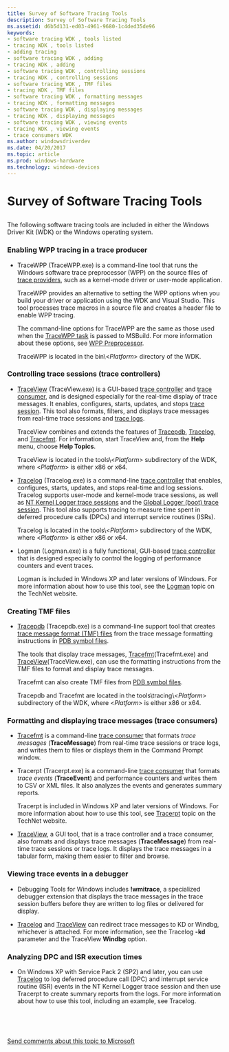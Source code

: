 ```yaml
---
title: Survey of Software Tracing Tools
description: Survey of Software Tracing Tools
ms.assetid: d6b5d131-ed03-4961-9680-1c4ded35de96
keywords:
- software tracing WDK , tools listed
- tracing WDK , tools listed
- adding tracing
- software tracing WDK , adding
- tracing WDK , adding
- software tracing WDK , controlling sessions
- tracing WDK , controlling sessions
- software tracing WDK , TMF files
- tracing WDK , TMF files
- software tracing WDK , formatting messages
- tracing WDK , formatting messages
- software tracing WDK , displaying messages
- tracing WDK , displaying messages
- software tracing WDK , viewing events
- tracing WDK , viewing events
- trace consumers WDK
ms.author: windowsdriverdev
ms.date: 04/20/2017
ms.topic: article
ms.prod: windows-hardware
ms.technology: windows-devices
---
```


# Survey of Software Tracing Tools


## <span id="ddk_survey_of_software_tracing_tools_tools"></span><span id="DDK_SURVEY_OF_SOFTWARE_TRACING_TOOLS_TOOLS"></span>


The following software tracing tools are included in either the Windows Driver Kit (WDK) or the Windows operating system.

### <span id="enabling_wpp__tracing_in_a_trace_producer"></span><span id="ENABLING_WPP__TRACING_IN_A_TRACE_PRODUCER"></span>Enabling WPP tracing in a trace producer

-   TraceWPP (TraceWPP.exe) is a command-line tool that runs the Windows software trace preprocessor (WPP) on the source files of [trace providers](trace-provider.md), such as a kernel-mode driver or user-mode application.

    TraceWPP provides an alternative to setting the WPP options when you build your driver or application using the WDK and Visual Studio. This tool processes trace macros in a source file and creates a header file to enable WPP tracing.

    The command-line options for TraceWPP are the same as those used when the [TraceWPP task](tracewpp-task.md) is passed to MSBuild. For more information about these options, see [WPP Preprocessor](wpp-preprocessor.md).

    TraceWPP is located in the bin\\&lt;*Platform*&gt; directory of the WDK.

### <span id="controlling_trace_sessions__trace_controllers_"></span><span id="CONTROLLING_TRACE_SESSIONS__TRACE_CONTROLLERS_"></span>Controlling trace sessions (trace controllers)

-   [TraceView](traceview.md) (TraceView.exe) is a GUI-based [trace controller](trace-controller.md) and [trace consumer](trace-consumer.md), and is designed especially for the real-time display of trace messages. It enables, configures, starts, updates, and stops [trace session](trace-session.md). This tool also formats, filters, and displays trace messages from real-time trace sessions and [trace logs](trace-log.md).

    TraceView combines and extends the features of [Tracepdb](tracepdb.md), [Tracelog](tracelog.md), and [Tracefmt](tracefmt.md). For information, start TraceView and, from the **Help** menu, choose **Help Topics**.

    TraceView is located in the tools\\&lt;*Platform*&gt; subdirectory of the WDK, where &lt;*Platform*&gt; is either x86 or x64.

-   [Tracelog](tracelog.md) (Tracelog.exe) is a command-line [trace controller](trace-controller.md) that enables, configures, starts, updates, and stops real-time and log sessions. Tracelog supports user-mode and kernel-mode trace sessions, as well as [NT Kernel Logger trace sessions](nt-kernel-logger-trace-session.md) and the [Global Logger (boot) trace session](global-logger-trace-session.md). This tool also supports tracing to measure time spent in deferred procedure calls (DPCs) and interrupt service routines (ISRs).

    Tracelog is located in the tools\\&lt;*Platform*&gt; subdirectory of the WDK, where &lt;*Platform*&gt; is either x86 or x64.

-   Logman (Logman.exe) is a fully functional, GUI-based [trace controller](trace-controller.md) that is designed especially to control the logging of performance counters and event traces.

    Logman is included in Windows XP and later versions of Windows. For more information about how to use this tool, see the [Logman](http://go.microsoft.com/fwlink/p/?linkid=179385) topic on the TechNet website.

### <span id="creating_tmf_files"></span><span id="CREATING_TMF_FILES"></span>Creating TMF files

-   [Tracepdb](tracepdb.md) (Tracepdb.exe) is a command-line support tool that creates [trace message format (TMF) files](trace-message-format-file.md) from the trace message formatting instructions in [PDB symbol files](pdb-symbol-files.md).

    The tools that display trace messages, [Tracefmt](tracefmt.md)(Tracefmt.exe) and [TraceView](traceview.md)(TraceView.exe), can use the formatting instructions from the TMF files to format and display trace messages.

    Tracefmt can also create TMF files from [PDB symbol files](pdb-symbol-files.md).

    Tracepdb and Tracefmt are located in the tools\\tracing\\&lt;*Platform*&gt; subdirectory of the WDK, where &lt;*Platform*&gt; is either x86 or x64.

### <span id="formatting_and_displaying_trace_messages__trace_consumers_"></span><span id="FORMATTING_AND_DISPLAYING_TRACE_MESSAGES__TRACE_CONSUMERS_"></span>Formatting and displaying trace messages (trace consumers)

-   [Tracefmt](tracefmt.md) is a command-line [trace consumer](trace-consumer.md) that formats *trace messages* (**TraceMessage**) from real-time trace sessions or trace logs, and writes them to files or displays them in the Command Prompt window.

-   Tracerpt (Tracerpt.exe) is a command-line [trace consumer](trace-consumer.md) that formats *trace events* (**TraceEvent**) and performance counters and writes them to CSV or XML files. It also analyzes the events and generates summary reports.

    Tracerpt is included in Windows XP and later versions of Windows. For more information about how to use this tool, see [Tracerpt](http://go.microsoft.com/fwlink/p/?linkid=179389) topic on the TechNet website.

-   [TraceView](traceview.md), a GUI tool, that is a trace controller and a trace consumer, also formats and displays trace messages (**TraceMessage**) from real-time trace sessions or trace logs. It displays the trace messages in a tabular form, making them easier to filter and browse.

### <span id="viewing_trace_events_in_a_debugger"></span><span id="VIEWING_TRACE_EVENTS_IN_A_DEBUGGER"></span>Viewing trace events in a debugger

-   Debugging Tools for Windows includes **!wmitrace**, a specialized debugger extension that displays the trace messages in the trace session buffers before they are written to log files or delivered for display.

-   [Tracelog](tracelog.md) and [TraceView](traceview.md) can redirect trace messages to KD or Windbg, whichever is attached. For more information, see the Tracelog **-kd** parameter and the TraceView **Windbg** option.

### <span id="analyzing_dpc_and_isr_execution_times"></span><span id="ANALYZING_DPC_AND_ISR_EXECUTION_TIMES"></span>Analyzing DPC and ISR execution times

-   On Windows XP with Service Pack 2 (SP2) and later, you can use [Tracelog](tracelog.md) to log deferred procedure call (DPC) and interrupt service routine (ISR) events in the NT Kernel Logger trace session and then use Tracerpt to create summary reports from the logs. For more information about how to use this tool, including an example, see Tracelog.

 

 

[Send comments about this topic to Microsoft](mailto:wsddocfb@microsoft.com?subject=Documentation%20feedback%20[devtest\devtest]:%20Survey%20of%20Software%20Tracing%20Tools%20%20RELEASE:%20%2811/17/2016%29&body=%0A%0APRIVACY%20STATEMENT%0A%0AWe%20use%20your%20feedback%20to%20improve%20the%20documentation.%20We%20don't%20use%20your%20email%20address%20for%20any%20other%20purpose,%20and%20we'll%20remove%20your%20email%20address%20from%20our%20system%20after%20the%20issue%20that%20you're%20reporting%20is%20fixed.%20While%20we're%20working%20to%20fix%20this%20issue,%20we%20might%20send%20you%20an%20email%20message%20to%20ask%20for%20more%20info.%20Later,%20we%20might%20also%20send%20you%20an%20email%20message%20to%20let%20you%20know%20that%20we've%20addressed%20your%20feedback.%0A%0AFor%20more%20info%20about%20Microsoft's%20privacy%20policy,%20see%20http://privacy.microsoft.com/default.aspx. "Send comments about this topic to Microsoft")




